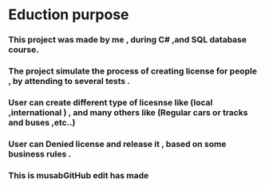 # Eduction purpose 

### This project was made by me , during C# ,and SQL database course. 
### The project simulate the process of creating license for people , by attending to several tests .
### User can create different type of licesnse like (local ,international ) , and many others like (Regular cars or tracks and buses ,etc..)
### User can Denied license and release it , based on some business rules .
### This is musabGitHub edit has made
